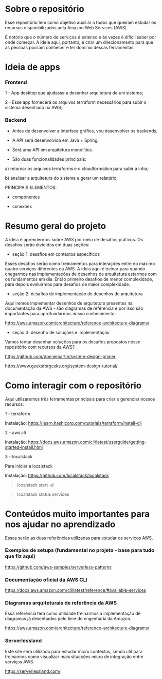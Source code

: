 # Sobre o repositório

Esse repositório tem como objetivo auxiliar a todos que queiram estudar os recursos disponibilizados pela
Amazon Web Services (AWS).

É notório que o número de serviços é extenso e às vezes é difícil saber por onde começar. A ideia aqui, portanto, é criar um direcionamento para que as pessoas possam conhecer e ter domínio dessas ferramentas.

# Ideia de apps 

### Frontend

1 - App desktop que ajudasse a desenhar arquitetura de um sistema;

2 - Esse app fornecerá os arquivos terraform necessários para subir o sistema desenhado na AWS;

### Backend

- Antes de desenvolver a interface gráfica, vou desenvolver os backends;

- A API será desenvolvida em Java + Spring;

- Será uma API em arquitetura monolítica.

- São duas funcionalidades principais:

a) retornar os arquivos terraforms e o cloudformation para subir a infra;

b) analisar a arquitetura do sistema e gerar um relatório;

PRINCIPAIS ELEMENTOS:

- componentes

- conexões

# Resumo geral do projeto

A ideia é aprendermos sobre AWS por meio de desafios práticos. Os desafios serão divididos em duas seções:

- seção 1: desafios em contextos específicos

Esses desafios serão como treinamentos para interações entre no máximo quatro serviços diferentes da AWS. A ideia aqui é
treinar para quando chegarmos nas implementações de desenhos de arquitetura estarmos com os fundamentos em dia. Então primeiro desafios de menor complexidade, para depois evoluirmos para desafios de maior complexidade.

- seção 2: desafios de implementação de desenhos de arquitetura

Aqui iremos implementar desenhos de arquitetura presentes na documentação da AWS - são diagramas de refêrencia e por isso são importantes para aprofundarmos nosso conhecimento:

https://aws.amazon.com/architecture/reference-architecture-diagrams/

- seção 3: desenho de soluções e implementação

Vamos tentar desenhar soluções para os desafios propostos nesse repositório com recursos da AWS?

https://github.com/donnemartin/system-design-primer

https://www.geeksforgeeks.org/system-design-tutorial/

# Como interagir com o repositório

Aqui utilizaremos três ferramentas principais para criar e gerenciar nossos recursos:

1 - terraform

Instalação: https://learn.hashicorp.com/tutorials/terraform/install-cli

2 - aws cli

Instalação: https://docs.aws.amazon.com/cli/latest/userguide/getting-started-install.html


3 - localstack

Para iniciar a localstack

Instalação: https://github.com/localstack/localstack

> localstack start -d

> localstack status services


# Conteúdos muito importantes para nos ajudar no aprendizado

Essas serão as duas referências utilizadas para estudar os serviços AWS.

### Exemplos de setups (fundamental no projeto - base para tudo que fiz aqui)

https://github.com/aws-samples/serverless-patterns

### Documentação oficial da AWS CLI

https://docs.aws.amazon.com/cli/latest/reference/#available-services


### Diagramas arquiteturais de referência da AWS

Essa referência terá como utilidade treinarmos a implementação de diagramas já desenhados pelo time de engenharia da Amazon.

https://aws.amazon.com/architecture/reference-architecture-diagrams/


### Serverlessland

Este site será utilizado para estudar micro contextos, sendo útil para treinarmos como visualizar mais situações micro de integração entre serviços AWS.

https://serverlessland.com/
